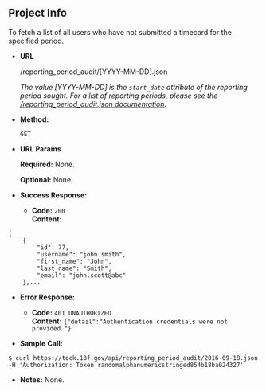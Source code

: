**Project Info**
----
To fetch a list of all users who have not submitted a timecard for the specified period.

* **URL**

  /reporting_period_audit/[YYYY-MM-DD].json
  
  *The value [YYYY-MM-DD] is the `start_date` attribute of the reporting period sought. For a list of reporting periods, please see the [/reporting_period_audit.json documentation](https://github.com/18F/tock/blob/master/api-docs/reporting-period-audit.md).*

* **Method:**

  `GET`
  
*  **URL Params**

   **Required:**
   None.
   
   **Optional:**
   None.

* **Success Response:**

  * **Code:** `200` <br />
    **Content:** 
```
[
    {
        "id": 77,
        "username": "john.smith",
        "first_name": "John",
        "last_name": "Smith",
        "email": "john.scott@abc"
    },...
```
 
* **Error Response:**

  * **Code:** `401 UNAUTHORIZED` <br />
    **Content:** `{"detail":"Authentication credentials were not provided."}`

* **Sample Call:**

```
$ curl https://tock.18f.gov/api/reporting_period_audit/2016-09-18.json -H 'Authorization: Token randomalphanumericstringed854b18ba024327'
```

* **Notes:** None.
 

